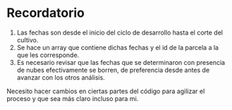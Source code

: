 # Recordatorio

1. Las fechas son desde el inicio del ciclo de desarrollo
hasta el corte del cultivo.
2. Se hace un array que contiene dichas fechas y el id de la
parcela a la que les corresponde.
3. Es necesario revisar que las fechas que se determinaron con 
presencia de nubes efectivamente se borren, de preferencia desde
antes de avanzar con los otros análisis.

Necesito hacer cambios en ciertas partes del código para agilizar
el proceso y que sea más claro incluso para mi.